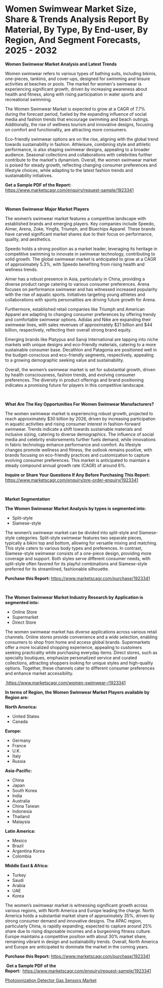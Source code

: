 <p><h1>Women Swimwear Market Size, Share & Trends Analysis Report By Material, By Type, By End-user, By Region, And Segment Forecasts, 2025 - 2032</h1></p><p><strong>Women Swimwear Market Analysis and Latest Trends</strong></p>
<p><p>Women swimwear refers to various types of bathing suits, including bikinis, one-pieces, tankinis, and cover-ups, designed for swimming and leisure activities at beaches or pools. The market for women's swimwear is experiencing significant growth, driven by increasing awareness about health and fitness, along with rising participation in water sports and recreational swimming. </p><p>The Women Swimwear Market is expected to grow at a CAGR of 7.7% during the forecast period, fueled by the expanding influence of social media and fashion trends that encourage swimming and beach outings. Additionally, the rise of wellness tourism and innovative designs, focusing on comfort and functionality, are attracting more consumers. </p><p>Eco-friendly swimwear options are on the rise, aligning with the global trend towards sustainability in fashion. Athleisure, combining style and athletic performance, is also shaping swimwear designs, appealing to a broader audience. Seasonal collections and collaborations with celebrities further contribute to the market's dynamism. Overall, the women swimwear market is poised for steady growth, reflecting changing consumer preferences and lifestyle choices, while adapting to the latest fashion trends and sustainability initiatives.</p></p>
<p><strong>Get a Sample PDF of the Report:&nbsp;</strong> <a href="https://www.marketscagr.com/enquiry/request-sample/1923341?utm_campaign=3527&utm_medium=2&utm_source=Github&utm_content=ia&utm_term=28032025&utm_id=women-swimwear">https://www.marketscagr.com/enquiry/request-sample/1923341</a></p>
<p>&nbsp;</p>
<p><strong>Women Swimwear Major Market Players</strong></p>
<p><p>The women’s swimwear market features a competitive landscape with established brands and emerging players. Key companies include Speedo, Aimer, Arena, Zoke, Yingfa, Triumph, and Bluechips Apparel. These brands have carved significant market shares due to their focus on performance, quality, and aesthetics.</p><p>Speedo holds a strong position as a market leader, leveraging its heritage in competitive swimming to innovate in swimwear technology, contributing to solid growth. The global swimwear market is anticipated to grow at a CAGR of approximately 5.3%, with Speedo benefiting from rising health and wellness trends.</p><p>Aimer has a robust presence in Asia, particularly in China, providing a diverse product range catering to various consumer preferences. Arena focuses on performance swimwear and has witnessed increased popularity with the rise of aquatic sports. Initiatives targeting young athletes and collaborations with sports personalities are driving future growth for Arena.</p><p>Furthermore, established retail companies like Triumph and American Apparel are adapting to changing consumer preferences by offering trendy and comfortable swimwear options. Adidas and Nike are expanding their swimwear lines, with sales revenues of approximately $21 billion and $44 billion, respectively, reflecting their overall strong brand equity.</p><p>Emerging brands like Platypus and Sanqi International are tapping into niche markets with unique designs and eco-friendly materials, catering to a more sustainable consumer base. Decathlon and Patagonia are positioned well in the budget-conscious and eco-friendly segments, respectively, appealing to a growing demographic seeking value and sustainability.</p><p>Overall, the women’s swimwear market is set for substantial growth, driven by health consciousness, fashion trends, and evolving consumer preferences. The diversity in product offerings and brand positioning indicates a promising future for players in this competitive landscape.</p></p>
<p>&nbsp;</p>
<p><strong>What Are The Key Opportunities For Women Swimwear Manufacturers?</strong></p>
<p><p>The women swimwear market is experiencing robust growth, projected to reach approximately $30 billion by 2026, driven by increasing participation in aquatic activities and rising consumer interest in fashion-forward swimwear. Trends indicate a shift towards sustainable materials and inclusive sizing, catering to diverse demographics. The influence of social media and celebrity endorsements further fuels demand, while innovations in fabric technology enhance performance and comfort. As lifestyle changes promote wellness and fitness, the outlook remains positive, with brands focusing on eco-friendly practices and customization to capture evolving consumer preferences. This market is anticipated to maintain a steady compound annual growth rate (CAGR) of around 6%.</p></p>
<p><strong>Inquire or Share Your Questions If Any Before Purchasing This Report:</strong> <a href="https://www.marketscagr.com/enquiry/pre-order-enquiry/1923341?utm_campaign=3527&utm_medium=2&utm_source=Github&utm_content=ia&utm_term=28032025&utm_id=women-swimwear">https://www.marketscagr.com/enquiry/pre-order-enquiry/1923341</a></p>
<p>&nbsp;</p>
<p><strong>Market Segmentation</strong></p>
<p><strong>The Women Swimwear Market Analysis by types is segmented into:</strong></p>
<p><ul><li>Split-style</li><li>Siamese-style</li></ul></p>
<p><p>The women’s swimwear market can be divided into split-style and Siamese-style categories. Split-style swimwear features two separate pieces, typically a bikini top and bottom, allowing for versatile mixing and matching. This style caters to various body types and preferences. In contrast, Siamese-style swimwear consists of a one-piece design, providing more coverage and support. Both styles serve different consumer needs, with split-style often favored for its playful combinations and Siamese-style preferred for its streamlined, fashionable silhouette.</p></p>
<p><strong>Purchase this Report:&nbsp;</strong><a href="https://www.marketscagr.com/purchase/1923341?utm_campaign=3527&utm_medium=2&utm_source=Github&utm_content=ia&utm_term=28032025&utm_id=women-swimwear">https://www.marketscagr.com/purchase/1923341</a></p>
<p>&nbsp;</p>
<p><strong>The Women Swimwear Market Industry Research by Application is segmented into:</strong></p>
<p><ul><li>Online Store</li><li>Supermarket</li><li>Direct Store</li></ul></p>
<p><p>The women swimwear market has diverse applications across various retail channels. Online stores provide convenience and a wide selection, enabling consumers to shop from home and access global brands. Supermarkets offer a more localized shopping experience, appealing to customers seeking practicality while purchasing everyday items. Direct stores, such as specialty boutiques, emphasize personalized service and curated collections, attracting shoppers looking for unique styles and high-quality options. Together, these channels cater to different consumer preferences and enhance market accessibility.</p></p>
<p><a href="https://www.marketscagr.com/women-swimwear-r1923341?utm_campaign=3527&utm_medium=2&utm_source=Github&utm_content=ia&utm_term=28032025&utm_id=women-swimwear">&nbsp;https://www.marketscagr.com/women-swimwear-r1923341</a></p>
<p><strong>In terms of Region, the Women Swimwear Market Players available by Region are:</strong></p>
<p>
    <p> <strong> North America: </strong>
        <ul>
            <li>United States</li>
            <li>Canada</li>
        </ul>
        </p> 
    <p> <strong> Europe: </strong>
        <ul>
            <li>Germany</li>
            <li>France</li>
            <li>U.K.</li>
            <li>Italy</li>
            <li>Russia</li>
        </ul>
        </p> 
    <p> <strong> Asia-Pacific: </strong>
        <ul>
            <li>China</li>
            <li>Japan</li>
            <li>South Korea</li>
            <li>India</li>
            <li>Australia</li>
            <li>China Taiwan</li>
            <li>Indonesia</li>
            <li>Thailand</li>
            <li>Malaysia</li>
        </ul>
        </p> 
    <p> <strong> Latin America: </strong>
        <ul>
            <li>Mexico</li>
            <li>Brazil</li>
            <li>Argentina Korea</li>
            <li>Colombia</li>
        </ul>
        </p> 
    <p> <strong> Middle East & Africa: </strong>
        <ul>
            <li>Turkey</li>
            <li>Saudi</li>
            <li>Arabia</li>
            <li>UAE</li>
            <li>Korea</li>
        </ul>
    </p>
    </p>
<p><p>The women’s swimwear market is witnessing significant growth across various regions, with North America and Europe leading the charge. North America holds a substantial market share of approximately 35%, driven by strong consumer demand and innovative designs. The APAC region, particularly China, is rapidly expanding, expected to capture around 25% share due to rising disposable incomes and a burgeoning fitness culture. Europe maintains a competitive position with about 30% market share, remaining vibrant in design and sustainability trends. Overall, North America and Europe are anticipated to dominate the market in the coming years.</p></p>
<p><strong>Purchase this Report: </strong><a href="https://www.marketscagr.com/purchase/1923341?utm_campaign=3527&utm_medium=2&utm_source=Github&utm_content=ia&utm_term=28032025&utm_id=women-swimwear">https://www.marketscagr.com/purchase/1923341</a></p>
<p>&nbsp;<strong>Get a Sample PDF of the Report:&nbsp;&nbsp;</strong><a href="https://www.marketscagr.com/enquiry/request-sample/1923341?utm_campaign=3527&utm_medium=2&utm_source=Github&utm_content=ia&utm_term=28032025&utm_id=women-swimwear">https://www.marketscagr.com/enquiry/request-sample/1923341</a></p>
<p><strong></strong></p>
<p><p><a href="https://github.com/hamremunazm4/Market-Research-Report-List-1/blob/main/photoionization-detector-gas-sensors-market.md?utm_campaign=3527&utm_medium=2&utm_source=Github&utm_content=ia&utm_term=28032025&utm_id=women-swimwear">Photoionization Detector Gas Sensors Market</a></p></p>